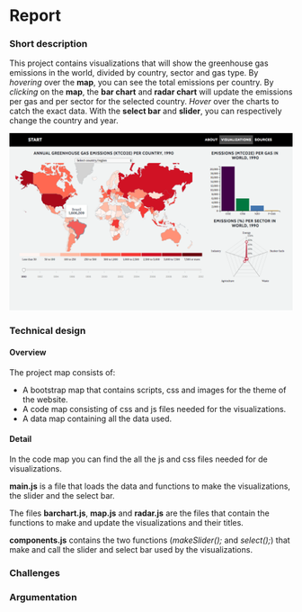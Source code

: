 # Report

### Short description
This project contains visualizations that will show the greenhouse gas emissions in the world, divided by country, sector and gas type. By *hovering* over the **map**, you can see the total emissions per country. By *clicking* on the **map**, the **bar chart** and **radar chart** will update the emissions per gas and per sector for the selected country. *Hover* over the charts to catch the exact data. With the **select bar** and **slider**, you can respectively change the country and year.

![4-mapHover.png](https://github.com/11096187/programmeerproject/blob/master/docs/4-mapHover.png)

### Technical design
#### Overview
The project map consists of:
- A bootstrap map that contains scripts, css and images for the theme of the website.
- A code map consisting of css and js files needed for the visualizations.
- A data map containing all the data used.

#### Detail
In the code map you can find the all the js and css files needed for de visualizations.

**main.js** is a file that loads the data and functions to make the visualizations, the slider and the select bar. 

The files **barchart.js**, **map.js** and **radar.js** are the files that contain the functions to make and update the visualizations and their titles.

**components.js** contains the two functions (*makeSlider();* and *select();*) that make and call the slider and select bar used by the visualizations.

### Challenges


### Argumentation


